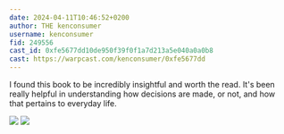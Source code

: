 ```yaml
---
date: 2024-04-11T10:46:52+0200
author: THE kenconsumer
username: kenconsumer
fid: 249556
cast_id: 0xfe5677dd10de950f39f0f1a7d213a5e040a0a0b8
cast: https://warpcast.com/kenconsumer/0xfe5677dd
---
```

I found this book to be incredibly insightful and worth the read. It's been really helpful in understanding how decisions are made, or not, and how that pertains to everyday life.  

![](https://imagedelivery.net/BXluQx4ige9GuW0Ia56BHw/b10c0524-66e3-46e3-5f7a-11c8cd590700/original)
![](https://imagedelivery.net/BXluQx4ige9GuW0Ia56BHw/2fb50d0b-e37e-4185-0cd8-a8b6bfd89d00/original)